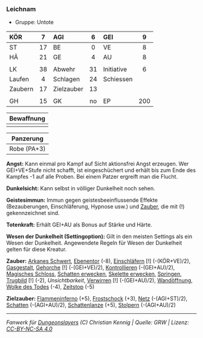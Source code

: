 ### Leichnam

- Gruppe: Untote

| KÖR     |  7  | AGI        |  6  | GEI        |  9  |
| :------ | :-: | :--------- | :-: | :--------- | :-: |
| ST      | 17  | BE         |  0  | VE         |  8  |
| HÄ      | 21  | GE         |  4  | AU         |  8  |
|         |     |            |     |            |     |
| LK      | 38  | Abwehr     | 31  | Initiative |  6  |
| Laufen  |  4  | Schlagen   | 24  | Schiessen  |     |
| Zaubern | 17  | Zielzauber | 13  |            |     |
|         |     |            |     |            |     |
| GH      | 15  | GK         | no  | EP         | 200 |

| Bewaffnung |
| :--------: |
|            |

|  Panzerung  |
| :---------: |
| Robe (PA+3) |

**Angst:** Kann einmal pro Kampf auf Sicht aktionsfrei Angst erzeugen. Wer GEI+VE+Stufe nicht schafft, ist eingeschüchert und erhält bis zum Ende des Kampfes -1 auf alle Proben. Bei einem Patzer ergreift man die Flucht.

**Dunkelsicht:** Kann selbst in völliger Dunkelheit noch sehen.

**Geistesimmun:** Immun gegen geistesbeeinflussende Effekte (Bezauberungen, Einschläferung, Hypnose usw.) und [Zauber](../../fanwerk/zauber/zauber.md), die mit (!) gekennzeichnet sind.

**Totenkraft:** Erhält GEI+AU als Bonus auf Stärke und Härte.

**Wesen der Dunkelheit (Settingoption):** Gilt in den meisten Settings als ein Wesen der Dunkelheit. Angewendete Regeln für Wesen der Dunkelheit gelten für diese Kreatur.

**Zauber:** [Arkanes Schwert](../../grw/zauber/arkanes-schwert.md), [Ebenentor](../../grw/zauber/ebenentor.md) (-8), [Einschläfern](../../grw/zauber/einschlaefern.md) [!] (-(KÖR+VE)/2), [Gasgestalt](../../grw/zauber/gasgestalt.md), [Gehorche](../../grw/zauber/gehorche.md) [!] (-(GEI+VE)/2), [Kontrollieren](../../grw/zauber/kontrollieren.md) (-(GEI+AU)/2), [Magisches Schloss](../../grw/zauber/magisches-schloss.md), [Schatten erwecken](../../grw/zauber/schatten-erwecken.md), [Skelette erwecken](../../grw/zauber/skelette-erwecken.md), [Springen](../../grw/zauber/springen.md), [Trugbild](../../grw/zauber/trugbild.md) [!] (-2), _Unsichtbarkeit_, [Verwirren](../../grw/zauber/verwirren.md) [!] (-(GEI+AU)/2), [Wandöffnung](../../grw/zauber/wandoeffnung.md), [Wolke des Todes](../../grw/zauber/wolke-des-todes.md) (-4), [Zeitstop](../../grw/zauber/zeitstop.md) (-5)

**Zielzauber:** [Flammeninferno](../../grw/zauber/flammeninferno.md) (+5), [Frostschock](../../grw/zauber/frostschock.md) (+3), [Netz](../../grw/zauber/netz.md) (-(AGI+ST)/2), [Schatten](../../grw/zauber/schatten.md) (-(AGI+AU)/2), [Schattenlanze](../../grw/zauber/schattenlanze.md) (+5), [Stolpern](../../grw/zauber/stolpern.md) (-(AGI+AU)/2)

---

_Fanwerk für [Dungeonslayers](https://www.dungeonslayers.net/) (C) Christian Kennig | Quelle: GRW | Lizenz: [CC-BY-NC-SA 4.0](https://creativecommons.org/licenses/by-nc-sa/4.0/deed.de)_
